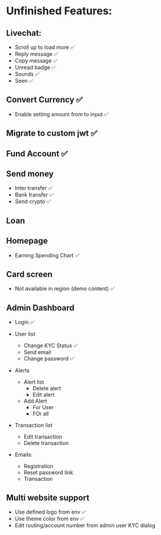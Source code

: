 # Unfinished Features:
<!-- ✔❌✅☑ -->
## Livechat:
   - Scroll up to load more ✅
   - Reply message ✅
   - Copy message ✅
   - Unread badge ✅
   - Sounds ✅
   - Seen ✅

## Convert Currency ✅
   - Enable setting amount from to input ✅

## Migrate to custom jwt ✅

## Fund Account ✅

## Send money
   - Inter transfer ✅
   - Bank transfer ✅
   - Send crypto ✅

## Loan

## Homepage
   - Earning Spending Chart ✅

## Card screen 
   - Not available in region (demo content) ✅

## Admin Dashboard
   - Login ✅
   - User list
       - Change KYC Status ✅
       - Send email
       - Change password ✅

   - Alerts
       - Alert list
           - Delete alert
           - Edit alert
       - Add Alert
           - For User
           - FOr all

   - Transaction list
       - Edit transaction
       - Delete transaction
       
   - Emails:
       - Registration
       - Reset password link
       - Transaction

## Multi website support
   - Use defined logo from env ✅
   - Use theme color from env ✅
   - Edit routing/account number from admin user KYC dialog
   